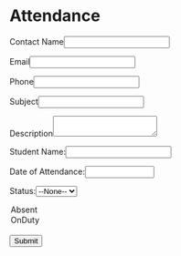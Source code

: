 # Attendance
<!--  ----------------------------------------------------------------------  -->
<!--  NOTE: Please add the following <META> element to your page <HEAD>.      -->
<!--  If necessary, please modify the charset parameter to specify the        -->
<!--  character set of your HTML page.                                        -->
<!--  ----------------------------------------------------------------------  -->

<META HTTP-EQUIV="Content-type" CONTENT="text/html; charset=UTF-8">

<!--  ----------------------------------------------------------------------  -->
<!--  NOTE: Please add the following <FORM> element to your page.             -->
<!--  ----------------------------------------------------------------------  -->

<form action="https://webto.salesforce.com/servlet/servlet.WebToCase?encoding=UTF-8&orgId=00DdL00000UmXJx" method="POST">

<input type=hidden name="orgid" value="00DdL00000UmXJx">
<input type=hidden name="retURL" value="http://">

<!--  ----------------------------------------------------------------------  -->
<!--  NOTE: These fields are optional debugging elements. Please uncomment    -->
<!--  these lines if you wish to test in debug mode.                          -->
<!--  <input type="hidden" name="debug" value=1>                              -->
<!--  <input type="hidden" name="debugEmail"                                  -->
<!--  value="praveensenthil488@gmail.com">                                    -->
<!--  ----------------------------------------------------------------------  -->

<label for="name">Contact Name</label><input  id="name" maxlength="80" name="name" size="20" type="text" /><br>

<label for="email">Email</label><input  id="email" maxlength="80" name="email" size="20" type="text" /><br>

<label for="phone">Phone</label><input  id="phone" maxlength="40" name="phone" size="20" type="text" /><br>

<label for="subject">Subject</label><input  id="subject" maxlength="80" name="subject" size="20" type="text" /><br>

<label for="description">Description</label><textarea name="description"></textarea><br>

Student Name:<input  id="00NdL00001DgOFd" maxlength="12" name="00NdL00001DgOFd" size="20" type="text" /><br>

Date of Attendance:<span class="dateInput dateOnlyInput"><input  id="00NdL00001DgO4M" name="00NdL00001DgO4M" size="12" type="text" /></span><br>

Status:<select  id="00NdL00001DgDb9" name="00NdL00001DgDb9" title="Status"><option value="">--None--</option><option value="Present">Present</option>
<option value="Absent">Absent</option>
<option value="OnDuty">OnDuty</option>
</select><br>

<input type="submit" name="submit">

</form>

